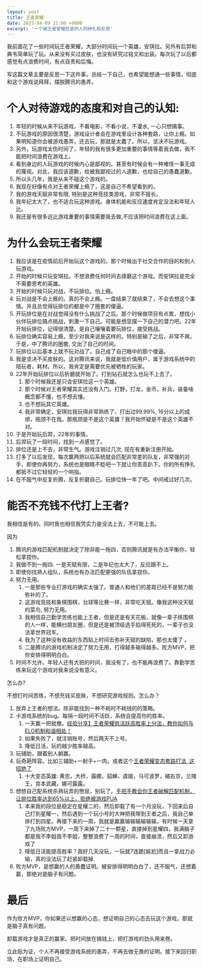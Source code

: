 ```yaml
---
layout: post
title: 王者荣耀
date: 2023-04-09 21:06 +0800
excerpt: '一个被王者荣耀狂虐的人的挣扎和反思'
---
```


我前面花了一些时间玩王者荣耀，大部分时间玩一个英雄，安琪拉。另外有后羿和典韦简单玩了玩。从来没有买过皮肤，也没有研究过铭文和出装。每次玩了以后都感觉有点浪费时间，有点自责和后悔。

写这篇文章主要是反思一下这件事，总结一下自己，也希望能想通一些事情，彻底和这个游戏说拜拜，摆脱腾讯的愚弄。

# 个人对待游戏的态度和对自己的认知: 
1. 年轻的时候从来不玩游戏，不看电影，不看小说，不灌水, 一心只想搞事。
2. 不玩游戏的原因很清楚，游戏设计者会在游戏里设计各种套路，让你上瘾。如果明知道你会被游戏愚弄，还去玩，那就是太蠢了。所以，坚决不玩游戏。
3. 另外，玩游戏太伤时间了，年轻的我有很多更加重要的事情等着我去做，我不能把时间浪费在游戏上。
4. 看到身边的人玩游戏的时候内心是鄙视的。甚至有时候会有一种难怪一事无成的蔑视。对此，我应该道歉，给被我鄙视过的人道歉，也给自己的愚蠢道歉。
5. 所以头几年，我是从来不碰这个游戏的。
6. 我现在好像有点对王者荣耀上瘾了，这是自己不希望看到的。
7. 我的游戏天赋非常有限, 特别是这种竞技类游戏，非常不擅长。
8. 我年纪太大了，也不适合玩这种游戏。身体机能和反应速度肯定没法和年轻人比。
9. 我还是有很多远比游戏重要的事情需要我去做,不应该把时间浪费在这上面。

# 为什么会玩王者荣耀
1. 我应该是在疫情前后开始玩这个游戏的。那个时候出于社交合作的目的和别人玩游戏。
2. 开始的时候只玩安琪拉。不想浪费任何时间去琢磨这个游戏。而安琪拉是完全不需要思考的英雄。
3. 开始的时候只玩对战，不玩排位。怕上瘾。
4. 玩对战是不会上瘾的。真的不会上瘾。一盘结束了就结束了，不会去想这个事情。并且总觉得玩排位的都是中了圈套的傻逼。
5. 开玩排位是在对战觉得没有什么挑战了之后。那个时候做项目有点累，想找小伙伴玩排位搞点挑战，刺激一下自己。可能是想显摆一下自己的潜力吧。22年开始玩排位，记得很清楚。是自己嚷嚷着要玩排位，接受挑战。
6. 玩排位确实容易上瘾，至少对我来说是这样的。特别是输了之后，非常不爽。于是，中了腾讯的圈套, 交出了自己的时间。
7. 玩排位以后基本上就不玩对战了。自己成了自己眼中的那个傻逼。
8. 我是坚决不买皮肤的。这对腾讯来说，我就是低价值用户，属于游戏系统中的陪玩者，耗材。所以，我肯定是需要优先被牺牲的玩家。
9. 22年开始玩排位以后折磨就开始了。打到钻石就怎么也玩不上去了。
   1. 那个时候我还是只会安琪拉这一个英雄。
   2. 那个时候对王者荣耀其实还没有入门。打野，打龙，金币，补兵，装备啥概念都不懂，也不想去懂。
   3. 也不想玩其它英雄。
   4. 我非常确定，安琪拉我玩得非常熟练了，打出过99.99%, 16分以上的成绩，瓶颈不在我。那瓶颈是不是这个英雄？我开始怀疑是不是这个英雄不对。
10. 于是开始玩后羿，22年的事情。
11. 后羿玩了一段时间，找到一点感觉了。
12. 排位还是上不去，非常生气。游戏注销过几次, 现在有重新注册开始。
13. 打多了以后发现，每次赢两把以后系统就会匹配非常差的队友，非常强的对手，即使你再努力，系统也是眼睛不眨吧一下就让你乖乖趴下。你的所有挣扎都抵不过它轻轻的一个响指。
14. 在不服气中反复折腾，反复折磨自己。玩排位快一年了吧。中间戒过好几次。

# 能否不充钱不代打上王者?

我相信是有的。同时我也相信我凭实力是没法上去，不可能上去。

因为
1. 腾讯的游戏匹配机制就决定了除非能一拖四，否则腾讯就是有办法平衡你，轻松拿捏你。
2. 我做不到一拖四. 一是天赋有限，二是年纪也太大了，反应跟不上。
3. 即使你找熟人组队，系统也有办法匹配更强的队伍拿捏你。
4. 努力无用。
   1. 一是那些专业打游戏的确实太强了。普通人和他们的差距已经不是努力能弥补的了。
   2. 这游戏竞技和象棋围棋，台球等比赛一样，非常吃天赋。像我这种没天赋的菜鸟, 努力无用。
   3. 我相信自己勤学苦练也能上王者，但是还是有天花板。就像一辈子练围棋的人一样，能横扫朋友圈，但是还是被顶级选手掐得死死的，一辈子也没法拿世界冠军。
   4. 我为了这种没有收益的东西贴上时间去弥补天赋的缺陷，那也太傻了 。
   5. 二是腾讯的游戏机制决定了努力无用，打得越多输得越多。败方MVP，把你安排得明明白白。
5. 时间不允许。年轻人还有大把的时间，我没有了，也不能再浪费了。靠勤学苦练来玩这个游戏对我来说没有意义。


怎么办?

不想打时间苦练，不想充钱买皮肤，不想研究游戏规则。怎么办？

1. 放弃上王者的想法。除非能找到一种不耗时不耗钱的的策略。
2. 卡游戏系统的bug。每隔一段时间不活跃，系统会提高你的胜率。
   1. 一天赢一把就撤。[经验分享】王者荣耀低活跃高胜率上分法，教你如何与ELO机制和谐相处！](https://zhuanlan.zhihu.com/p/608529879)
   2. 如果失败了，就注销账号，然后两天不上号。
   3. 降低日活，玩的越少胜率越高。
3. 玩辅助，跟着别人躺赢。
4. 玩奇葩阵容。比如三辅助+一射手+一肉。或者这个[王者荣耀变态套路打法, 这招绝了](https://www.163.com/dy/article/DH9PS7I40526SS07.html)
   1. 十大变态英雄: 黄忠，大桥，露娜，貂蝉，虞姬，马可波罗，橘右京，兰陵王，宫本武藏，娜可露露。
5. 想想自己配系统杀熟玩弄的憋屈，别玩了。[手把手教会你王者破解匹配机制，让排位胜率达到65%以上，拒绝被游戏PUA](https://zhuanlan.zhihu.com/p/407974408)
   1. 本来我的段位是稳定在星耀二的，然后卸载了有一个月没玩，下回来后自己打到星耀一，然后遇到一个玩小号的大神把我带到王者之后，我自己单排打到四星。再接下来的一周，我就是赢赢输输输输输输，有时候一天拿了九场败方MVP，一周下来掉了二十一颗星，直接掉到星耀四，我满脑子都是我不李姐我不李姐，整整浪费了一周的时间，直接崩溃，然后又卸游戏了
   2. 降低日活能提高胜率？我好几天没玩，一玩就7连跪[尴尬]而且一拿战力必输，真的没法玩了赶紧卸载掉.
6. 败方MVP，是想赢的人的愚蠢证明。被安排得明明白白了，还不服气，还想着赢，那绝对是脑子有问题。
   

# 最后

作为败方MVP，你如果还以想赢的心态，想证明自己的心态去玩这个游戏，那就是脑子真有问题。

卸载游戏才是真正的赢家。把时间放在搞钱上，把打游戏的劲头用来卷。

立此贴为证，个人不再接受游戏系统的愚弄，不再去做无畏的证明。接下来回归职场，在职场上证明自己。
   


